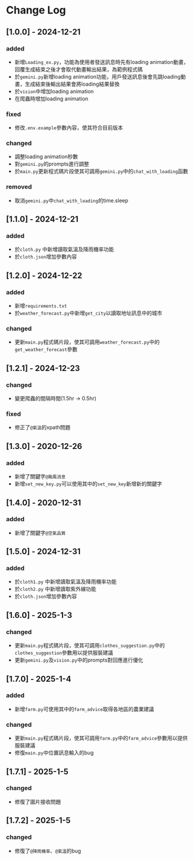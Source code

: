# Change Log
## [1.0.0] - 2024-12-21
### added
- 新增`Loading_ex.py`，功能為使用者發送訊息時先有loading animation動畫，回覆生成結束之後才會取代動畫輸出結果，為範例程式碼
- 於`gemini.py`新增loading animation功能，用戶發送訊息後會先跳loading動畫，生成結束後輸出結果會將loading結果替換
- 於`vision`中增加loading animation
- 在爬蟲時增加loading animation
### fixed
- 修改`.env.example`參數內容，使其符合目前版本
### changed
- 調整loading animation秒數
- 對`gemini.py`的prompts進行調整
- 於`main.py`更新程式碼片段使其可調用`gemini.py`中的`chat_with_loading`函數
### removed
- 取消`gemini.py`中`chat_with_loading`的time.sleep

## [1.1.0] - 2024-12-21
### added
- 於`cloth.py` 中新增讀取氣溫及降雨機率功能
- 於`cloth.json`增加參數內容

## [1.2.0] - 2024-12-22
### added
- 新增`requirements.txt`
- 於`weather_forecast.py`中新增`get_city`以讀取地址訊息中的城市
### changed
- 更新`main.py`程式碼片段，使其可調用`weather_forecast.py`中的`get_weather_forecast`參數

## [1.2.1] - 2024-12-23
### changed
- 變更爬蟲的間隔時間(1.5hr -> 0.5hr)
### fixed
- 修正了`@氣溫`的xpath問題

## [1.3.0] - 2020-12-26
### added
- 新增了關鍵字`@颱風消息`
- 新增`set_new_key.py`可以使用其中的`set_new_key`新增新的關鍵字

## [1.4.0] - 2020-12-31
### added
- 新增了關鍵字`@空氣品質`

## [1.5.0] - 2024-12-31
### added
- 於`cloth1.py`  中新增讀取氣溫及降雨機率功能
- 於`cloth2.py`  中新增讀取紫外線功能
- 於`cloth.json`增加參數內容

## [1.6.0] - 2025-1-3
### changed
- 更新`main.py`程式碼片段，使其可調用`clothes_suggestion.py`中的`clothes_suggestion`參數用以提供服裝建議
- 更新`gemini.py`及`vision.py`中的prompts對回應進行優化

## [1.7.0] - 2025-1-4
### added
- 新增`farm.py`可使用其中的`farm_advice`取得各地區的農業建議
### changed
- 更新`main.py`程式碼片段，使其可調用`farm.py`中的`farm_advice`參數用以提供服裝建議
- 修復`main.py`中位置訊息輸入的bug

## [1.7.1] - 2025-1-5
### changed
- 修復了圖片接收問題

## [1.7.2] - 2025-1-5
### changed
- 修復了`@降雨機率`、`@氣溫`的bug